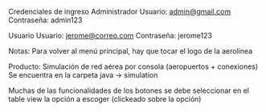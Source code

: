 Credenciales de ingreso
Administrador
Usuario: admin@gmail.com
Contraseña: admin123

Usuario
Usuario: jerome@correo.com
Contraseña: jerome123


Notas:
Para volver al menú principal, hay que tocar el logo de la aerolínea

Producto: Simulación de red aérea por consola (aeropuertos + conexiones) 
Se encuentra en la carpeta java -> simulation

Muchas de las funcionalidades de los botones se debe seleccionar en el table view
la opción a escoger (clickeado sobre la opción)
